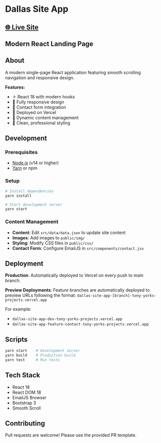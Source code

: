 # Dallas Site App

## [🌐 Live Site](https://dallas-site-app.vercel.app)

## Modern React Landing Page

## About

A modern single-page React application featuring smooth scrolling navigation and responsive design.

**Features:**

- ⚛️ React 18 with modern hooks
- 📱 Fully responsive design
- 📧 Contact form integration
- 🚀 Deployed on Vercel
- 📝 Dynamic content management
- 🎨 Clean, professional styling

## Development

### Prerequisites

- [Node.js](https://nodejs.org/) (v14 or higher)
- [Yarn](https://yarnpkg.com/) or npm

### Setup

```bash
# Install dependencies
yarn install

# Start development server
yarn start
```

### Content Management

- **Content**: Edit `src/data/data.json` to update site content
- **Images**: Add images to `public/img/`
- **Styling**: Modify CSS files in `public/css/`
- **Contact Form**: Configure EmailJS in `src/components/contact.jsx`

## Deployment

**Production**: Automatically deployed to Vercel on every push to main branch.

**Preview Deployments**: Feature branches are automatically deployed to preview URLs following the format:
`dallas-site-app-[branch]-tony-yorks-projects.vercel.app`

For example:

- `dallas-site-app-dev-tony-yorks-projects.vercel.app`
- `dallas-site-app-feature-contact-tony-yorks-projects.vercel.app`

## Scripts

```bash
yarn start    # Development server
yarn build    # Production build
yarn test     # Run tests
```

## Tech Stack

- React 18
- React DOM 18
- EmailJS Browser
- Bootstrap 3
- Smooth Scroll

## Contributing

Pull requests are welcome! Please use the provided PR template.
